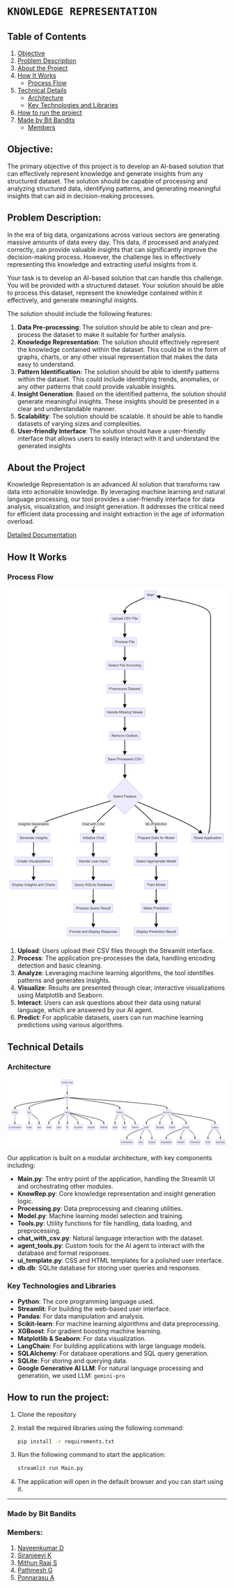# `KNOWLEDGE REPRESENTATION`

## Table of Contents
1. [Objective](#objective)
2. [Problem Description](#problem-description)
3. [About the Project](#about-the-project)
4. [How It Works](#how-it-works)
    -   [Process Flow](#process-flow)
5. [Technical Details](#technical-details)
    - [Architecture](#architecture)
    - [Key Technologies and Libraries](#key-technologies-and-libraries)
6. [How to run the project](#how-to-run-the-project)
7. [Made by Bit Bandits](#made-by-bit-bandits)
    - [Members](#members)


## Objective: 
The primary objective of this project is to develop an AI-based solution that can effectively represent 
knowledge and generate insights from any structured dataset. The solution should be capable of 
processing and analyzing structured data, identifying patterns, and generating meaningful insights that 
can aid in decision-making processes.

## Problem Description: 
In the era of big data, organizations across various sectors are generating massive amounts of data 
every day. This data, if processed and analyzed correctly, can provide valuable insights that can 
significantly improve the decision-making process. However, the challenge lies in effectively 
representing this knowledge and extracting useful insights from it.

Your task is to develop an AI-based solution that can handle this challenge. You will be provided with a 
structured dataset. Your solution should be able to process this dataset, represent the knowledge 
contained within it effectively, and generate meaningful insights.

The solution should include the following features:

1. **Data Pre-processing**: The solution should be able to clean and pre-process the dataset to make it 
suitable for further analysis.
2. **Knowledge Representation**: The solution should effectively represent the knowledge contained 
within the dataset. This could be in the form of graphs, charts, or any other visual representation 
that makes the data easy to understand.
3. **Pattern Identification**: The solution should be able to identify patterns within the dataset. This 
could include identifying trends, anomalies, or any other patterns that could provide valuable 
insights.
4. **Insight Generation**: Based on the identified patterns, the solution should generate meaningful 
insights. These insights should be presented in a clear and understandable manner.
5. **Scalability**: The solution should be scalable. It should be able to handle datasets of varying sizes 
and complexities.
6. **User-friendly Interface**: The solution should have a user-friendly interface that allows users to 
easily interact with it and understand the generated insights

## About the Project

Knowledge Representation is an advanced AI solution that transforms raw data into actionable knowledge. By leveraging machine learning and natural language processing, our tool provides a user-friendly interface for data analysis, visualization, and insight generation. It addresses the critical need for efficient data processing and insight extraction in the age of information overload.


[Detailed Documentation](https://github.com/19Naveen/Knowledge_Representation/wiki)

## How It Works

### Process Flow

![Process Flow](<reports/img/Knowrep Process diagram - Bit Bandits.png>)

1. **Upload**: Users upload their CSV files through the Streamlit interface.
2. **Process**: The application pre-processes the data, handling encoding detection and basic cleaning.
3. **Analyze**: Leveraging machine learning algorithms, the tool identifies patterns and generates insights.
4. **Visualize**: Results are presented through clear, interactive visualizations using Matplotlib and Seaborn.
5. **Interact**: Users can ask questions about their data using natural language, which are answered by our AI agent.
6. **Predict**: For applicable datasets, users can run machine learning predictions using various algorithms.


## Technical Details

### Architecture

![Architecture Diagram](<reports/img/Knowrep Architecture diagram - Bit Bandits - Large.jpg>)

Our application is built on a modular architecture, with key components including:

- **Main.py**: The entry point of the application, handling the Streamlit UI and orchestrating other modules.
- **KnowRep.py**: Core knowledge representation and insight generation logic.
- **Processing.py**: Data preprocessing and cleaning utilities.
- **Model.py**: Machine learning model selection and training.
- **Tools.py**: Utility functions for file handling, data loading, and preprocessing.
- **chat_with_csv.py**: Natural language interaction with the dataset.
- **agent_tools.py**: Custom tools for the AI agent to interact with the database and format responses.
- **ui_template.py**: CSS and HTML templates for a polished user interface.
- **db.db**: SQLite database for storing user queries and responses.

### Key Technologies and Libraries

- **Python**: The core programming language used.
- **Streamlit**: For building the web-based user interface.
- **Pandas**: For data manipulation and analysis.
- **Scikit-learn**: For machine learning algorithms and data preprocessing.
- **XGBoost**: For gradient boosting machine learning.
- **Matplotlib & Seaborn**: For data visualization.
- **LangChain**: For building applications with large language models.
- **SQLAlchemy**: For database operations and SQL query generation.
- **SQLite**: For storing and querying data.
- **Google Generative AI LLM**: For natural language processing and generation, we used LLM: `gemini-pro`


## How to run the project:

1. Clone the repository

2. Install the required libraries using the following command:

    ```bash
    pip install -r requirements.txt
    ```

3. Run the following command to start the application:

    ```bash
    streamlit run Main.py
    ```

4. The application will open in the default browser and you can start using it.

---

### **Made by Bit Bandits**
### Members:
1. [Naveenkumar D](https://github.com/19Naveen)
2. [Siranjeevi K](https://github.com/SiranjeeviK)
3. [Mithun Raaj S](https://github.com/Mithuncris)
4. [Pathmesh G](https://github.com/Pathmesh)
5. [Ponnarasu A](https://github.com/ponnarasua)


